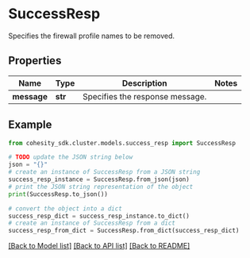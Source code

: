 # SuccessResp

Specifies the firewall profile names to be removed.

## Properties

Name | Type | Description | Notes
------------ | ------------- | ------------- | -------------
**message** | **str** | Specifies the response message. | 

## Example

```python
from cohesity_sdk.cluster.models.success_resp import SuccessResp

# TODO update the JSON string below
json = "{}"
# create an instance of SuccessResp from a JSON string
success_resp_instance = SuccessResp.from_json(json)
# print the JSON string representation of the object
print(SuccessResp.to_json())

# convert the object into a dict
success_resp_dict = success_resp_instance.to_dict()
# create an instance of SuccessResp from a dict
success_resp_from_dict = SuccessResp.from_dict(success_resp_dict)
```
[[Back to Model list]](../README.md#documentation-for-models) [[Back to API list]](../README.md#documentation-for-api-endpoints) [[Back to README]](../README.md)


